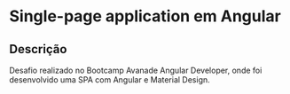 # Single-page application em Angular

## Descrição

Desafio realizado no Bootcamp Avanade Angular Developer, onde foi desenvolvido uma SPA com Angular e Material Design.
